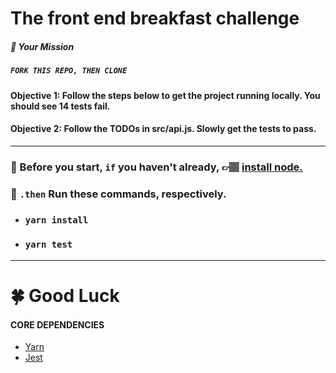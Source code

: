 # The front end breakfast challenge

##### 🚀 Your Mission
##### ```FORK THIS REPO, THEN CLONE```
#### Objective 1: Follow the steps below to get the project running locally. You should see 14 tests fail.
#### Objective 2: Follow the TODOs in src/api.js. Slowly get the tests to pass.
___
### 🚦 Before you start,  ```if``` you haven't already, 👉🏽 [install node.](https://nodejs.org)
### 🏃 ```.then``` Run these commands, respectively.
+ ### ```yarn install```
+ ### ```yarn test```
___
# 🍀 Good Luck
#### CORE DEPENDENCIES
+ [Yarn](https://yarnpkg.com)
+ [Jest](https://jestjs.io/)
